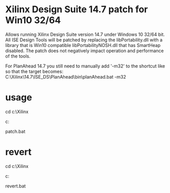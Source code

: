 # Xilinx Design Suite 14.7 patch for Win10 32/64
Allows running Xilinx Design Suite version 14.7 under Windows 10 32/64 bit.
All ISE Design Tools will be patched by replacing the libPortability.dll with a library that is Win10 compatible libPortabilityNOSH.dll that has SmartHeap disabled. The patch does not negatively impact operation and performance of the tools.

For PlanAhead 14.7 you still need to manually add '-m32' to the shortcut like so that the target becomes:
C:\Xilinx\14.7\ISE_DS\PlanAhead\bin\planAhead.bat -m32

# usage

cd c:\Xilinx

c:

patch.bat

# revert

cd c:\Xilinx

c:

revert.bat

